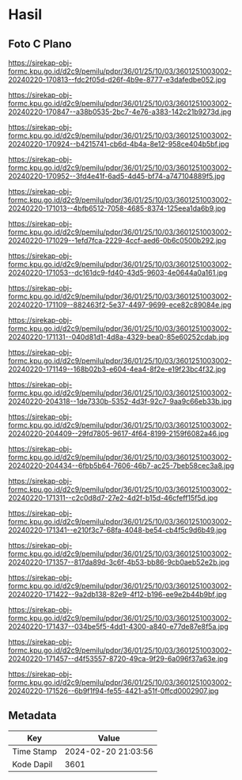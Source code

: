 # Hasil

## Foto C Plano

https://sirekap-obj-formc.kpu.go.id/d2c9/pemilu/pdpr/36/01/25/10/03/3601251003002-20240220-170813--fdc2f05d-d26f-4b9e-8777-e3dafedbe052.jpg

https://sirekap-obj-formc.kpu.go.id/d2c9/pemilu/pdpr/36/01/25/10/03/3601251003002-20240220-170847--a38b0535-2bc7-4e76-a383-142c21b9273d.jpg

https://sirekap-obj-formc.kpu.go.id/d2c9/pemilu/pdpr/36/01/25/10/03/3601251003002-20240220-170924--b4215741-cb6d-4b4a-8e12-958ce404b5bf.jpg

https://sirekap-obj-formc.kpu.go.id/d2c9/pemilu/pdpr/36/01/25/10/03/3601251003002-20240220-170952--3fd4e41f-6ad5-4d45-bf74-a747104889f5.jpg

https://sirekap-obj-formc.kpu.go.id/d2c9/pemilu/pdpr/36/01/25/10/03/3601251003002-20240220-171013--4bfb6512-7058-4685-8374-125eea1da6b9.jpg

https://sirekap-obj-formc.kpu.go.id/d2c9/pemilu/pdpr/36/01/25/10/03/3601251003002-20240220-171029--1efd7fca-2229-4ccf-aed6-0b6c0500b292.jpg

https://sirekap-obj-formc.kpu.go.id/d2c9/pemilu/pdpr/36/01/25/10/03/3601251003002-20240220-171053--dc161dc9-fd40-43d5-9603-4e0644a0a161.jpg

https://sirekap-obj-formc.kpu.go.id/d2c9/pemilu/pdpr/36/01/25/10/03/3601251003002-20240220-171109--882463f2-5e37-4497-9699-ece82c89084e.jpg

https://sirekap-obj-formc.kpu.go.id/d2c9/pemilu/pdpr/36/01/25/10/03/3601251003002-20240220-171131--040d81d1-4d8a-4329-bea0-85e60252cdab.jpg

https://sirekap-obj-formc.kpu.go.id/d2c9/pemilu/pdpr/36/01/25/10/03/3601251003002-20240220-171149--168b02b3-e604-4ea4-8f2e-e19f23bc4f32.jpg

https://sirekap-obj-formc.kpu.go.id/d2c9/pemilu/pdpr/36/01/25/10/03/3601251003002-20240220-204318--1de7330b-5352-4d3f-92c7-9aa9c66eb33b.jpg

https://sirekap-obj-formc.kpu.go.id/d2c9/pemilu/pdpr/36/01/25/10/03/3601251003002-20240220-204409--29fd7805-9617-4f64-8199-2159f6082a46.jpg

https://sirekap-obj-formc.kpu.go.id/d2c9/pemilu/pdpr/36/01/25/10/03/3601251003002-20240220-204434--6fbb5b64-7606-46b7-ac25-7beb58cec3a8.jpg

https://sirekap-obj-formc.kpu.go.id/d2c9/pemilu/pdpr/36/01/25/10/03/3601251003002-20240220-171311--c2c0d8d7-27e2-4d2f-b15d-46cfeff15f5d.jpg

https://sirekap-obj-formc.kpu.go.id/d2c9/pemilu/pdpr/36/01/25/10/03/3601251003002-20240220-171341--e210f3c7-68fa-4048-be54-cb4f5c9d6b49.jpg

https://sirekap-obj-formc.kpu.go.id/d2c9/pemilu/pdpr/36/01/25/10/03/3601251003002-20240220-171357--817da89d-3c6f-4b53-bb86-9cb0aeb52e2b.jpg

https://sirekap-obj-formc.kpu.go.id/d2c9/pemilu/pdpr/36/01/25/10/03/3601251003002-20240220-171422--9a2db138-82e9-4f12-b196-ee9e2b44b9bf.jpg

https://sirekap-obj-formc.kpu.go.id/d2c9/pemilu/pdpr/36/01/25/10/03/3601251003002-20240220-171437--034be5f5-4dd1-4300-a840-e77de87e8f5a.jpg

https://sirekap-obj-formc.kpu.go.id/d2c9/pemilu/pdpr/36/01/25/10/03/3601251003002-20240220-171457--d4f53557-8720-49ca-9f29-6a096f37a63e.jpg

https://sirekap-obj-formc.kpu.go.id/d2c9/pemilu/pdpr/36/01/25/10/03/3601251003002-20240220-171526--6b9f1f94-fe55-4421-a51f-0ffcd0002907.jpg


## Metadata

| Key        | Value               |
| ---------- | ------------------- |
| Time Stamp | 2024-02-20 21:03:56 |
| Kode Dapil | 3601                |



